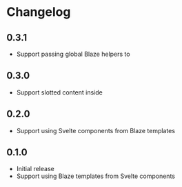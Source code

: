# Changelog

## 0.3.1
- Support passing global Blaze helpers to <BlazeTemplate>

## 0.3.0
- Support slotted content inside <BlazeTemplate>

## 0.2.0
- Support using Svelte components from Blaze templates

## 0.1.0
- Initial release
- Support using Blaze templates from Svelte components
